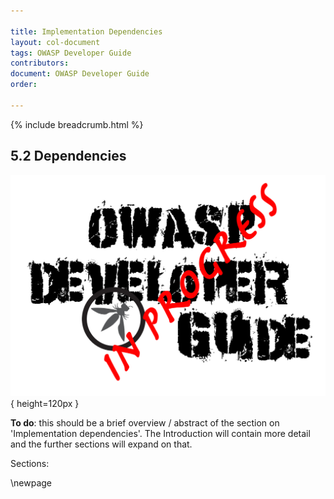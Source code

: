 ```yaml
---

title: Implementation Dependencies
layout: col-document
tags: OWASP Developer Guide
contributors:
document: OWASP Developer Guide
order:

---
```


{% include breadcrumb.html %}

## 5.2 Dependencies

![Developer Guide](../../assets/images/dg_wip.png){ height=120px }

**To do**: this should be a brief overview / abstract of the section on 'Implementation dependencies'.
The Introduction will contain more detail and the further sections will expand on that.

Sections:

\newpage
